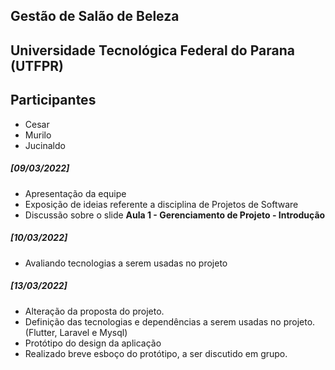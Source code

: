 ## Gestão de Salão de Beleza
## Universidade Tecnológica Federal do Parana (UTFPR)
## Participantes

- Cesar 
- Murilo  
- Jucinaldo 

##### [09/03/2022] 
- Apresentação da equipe
- Exposição de ideias referente a disciplina de Projetos de Software
- Discussão sobre o slide **Aula 1 - Gerenciamento de Projeto - Introdução**

##### [10/03/2022] 
- Avaliando tecnologias a serem usadas no projeto

##### [13/03/2022]
- Alteração da proposta do projeto.
- Definição das tecnologias e dependências a serem usadas no projeto. (Flutter, Laravel e Mysql)
- Protótipo do design da aplicação
- Realizado breve esboço do protótipo, a ser discutido em grupo.